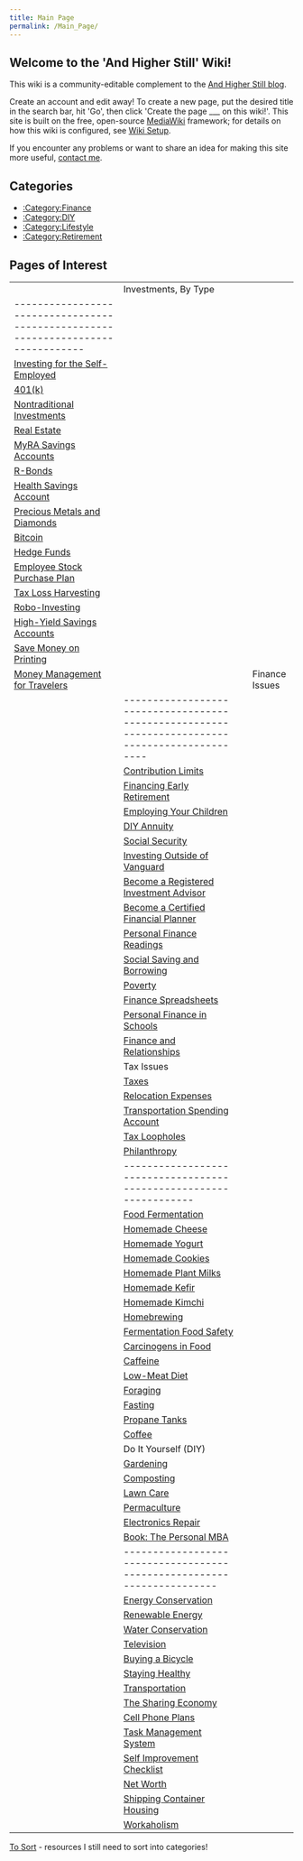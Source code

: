 ```yaml
---
title: Main Page
permalink: /Main_Page/
---
```


Welcome to the 'And Higher Still' Wiki!
---------------------------------------

This wiki is a community-editable complement to the [And Higher Still blog](http://www.andhigherstill.com).

Create an account and edit away! To create a new page, put the desired title in the search bar, hit 'Go', then click 'Create the page ___ on this wiki!'. This site is built on the free, open-source [MediaWiki](http://www.mediawiki.org) framework; for details on how this wiki is configured, see [Wiki Setup](http://wiki.brandoncurtis.com/w/Category:Wiki_Setup).

If you encounter any problems or want to share an idea for making this site more useful, [contact me](http://www.brandoncurtis.com/contact.html).

Categories
----------

-   [:Category:Finance](/:Category:Finance "wikilink")
-   [:Category:DIY](/:Category:DIY "wikilink")
-   [:Category:Lifestyle](/:Category:Lifestyle "wikilink")
-   [:Category:Retirement](/:Category:Retirement "wikilink")

Pages of Interest
-----------------

|                                                                                    |                                                                                                  |                                                                      |                                                                          |
|------------------------------------------------------------------------------------|--------------------------------------------------------------------------------------------------|----------------------------------------------------------------------|--------------------------------------------------------------------------|
| | Investments, By Type                                                           |
 |--------------------------------------------------------------------------------|
 | [Investing for the Self-Employed](/Investing_for_the_Self-Employed "wikilink") |
 | [401(k)](/401(k) "wikilink")                                                   |
 | [Nontraditional Investments](/Nontraditional_Investments "wikilink")           |
 | [Real Estate](/Real_Estate "wikilink")                                         |
 | [MyRA Savings Accounts](/MyRA_Savings_Accounts "wikilink")                     |
 | [R-Bonds](/R-Bonds "wikilink")                                                 |
 | [Health Savings Account](/Health_Savings_Account "wikilink")                   |
 | [Precious Metals and Diamonds](/Precious_Metals_and_Diamonds "wikilink")       |
 | [Bitcoin](/Bitcoin "wikilink")                                                 |
 | [Hedge Funds](/Hedge_Funds "wikilink")                                         |
 | [Employee Stock Purchase Plan](/Employee_Stock_Purchase_Plan "wikilink")       |
 | [Tax Loss Harvesting](/Tax_Loss_Harvesting "wikilink")                         |
 | [Robo-Investing](/Robo-Investing "wikilink")                                   |
 | [High-Yield Savings Accounts](/High-Yield_Savings_Accounts "wikilink")         |
 | [Save Money on Printing](/Save_Money_on_Printing "wikilink")                   |
 | [Money Management for Travelers](/Money_Management_for_Travelers "wikilink")   |  | | Finance Issues                                                                               |
                                                                                      |----------------------------------------------------------------------------------------------|
                                                                                      | [Contribution Limits](/Contribution_Limits "wikilink")                                       |
                                                                                      | [Financing Early Retirement](/Financing_Early_Retirement "wikilink")                         |
                                                                                      | [Employing Your Children](/Employing_Your_Children "wikilink")                               |
                                                                                      | [DIY Annuity](/DIY_Annuity "wikilink")                                                       |
                                                                                      | [Social Security](/Social_Security "wikilink")                                               |
                                                                                      | [Investing Outside of Vanguard](/Investing_Outside_of_Vanguard "wikilink")                   |
                                                                                      | [Become a Registered Investment Advisor](/Become_a_Registered_Investment_Advisor "wikilink") |
                                                                                      | [Become a Certified Financial Planner](/Become_a_Certified_Financial_Planner "wikilink")     |
                                                                                      | [Personal Finance Readings](/Personal_Finance_Readings "wikilink")                           |
                                                                                      | [Social Saving and Borrowing](/Social_Saving_and_Borrowing "wikilink")                       |
                                                                                      | [Poverty](/Poverty "wikilink")                                                               |
                                                                                      | [Finance Spreadsheets](/Finance_Spreadsheets "wikilink")                                     |
                                                                                      | [Personal Finance in Schools](/Personal_Finance_in_Schools "wikilink")                       |
                                                                                      | [Finance and Relationships](/Finance_and_Relationships "wikilink")                           |
                                                                                      | Tax Issues                                                                                   |
                                                                                      | [Taxes](/Taxes "wikilink")                                                                   |
                                                                                      | [Relocation Expenses](/Relocation_Expenses "wikilink")                                       |
                                                                                      | [Transportation Spending Account](/Transportation_Spending_Account "wikilink")               |
                                                                                      | [Tax Loopholes](/Tax_Loopholes "wikilink")                                                   |
                                                                                      | [Philanthropy](/Philanthropy "wikilink")                                                     |  | | Food                                                             |
                                                                                                                                                                                         |------------------------------------------------------------------|
                                                                                                                                                                                         | [Food Fermentation](/Food_Fermentation "wikilink")               |
                                                                                                                                                                                         | [Homemade Cheese](/Homemade_Cheese "wikilink")                   |
                                                                                                                                                                                         | [Homemade Yogurt](/Homemade_Yogurt "wikilink")                   |
                                                                                                                                                                                         | [Homemade Cookies](/Homemade_Cookies "wikilink")                 |
                                                                                                                                                                                         | [Homemade Plant Milks](/Homemade_Plant_Milks "wikilink")         |
                                                                                                                                                                                         | [Homemade Kefir](/Homemade_Kefir "wikilink")                     |
                                                                                                                                                                                         | [Homemade Kimchi](/Homemade_Kimchi "wikilink")                   |
                                                                                                                                                                                         | [Homebrewing](/Homebrewing "wikilink")                           |
                                                                                                                                                                                         | [Fermentation Food Safety](/Fermentation_Food_Safety "wikilink") |
                                                                                                                                                                                         | [Carcinogens in Food](/Carcinogens_in_Food "wikilink")           |
                                                                                                                                                                                         | [Caffeine](/Caffeine "wikilink")                                 |
                                                                                                                                                                                         | [Low-Meat Diet](/Low-Meat_Diet "wikilink")                       |
                                                                                                                                                                                         | [Foraging](/Foraging "wikilink")                                 |
                                                                                                                                                                                         | [Fasting](/Fasting "wikilink")                                   |
                                                                                                                                                                                         | [Propane Tanks](/Propane_Tanks "wikilink")                       |
                                                                                                                                                                                         | [Coffee](/Coffee "wikilink")                                     |
                                                                                                                                                                                         | Do It Yourself (DIY)                                             |
                                                                                                                                                                                         | [Gardening](/Gardening "wikilink")                               |
                                                                                                                                                                                         | [Composting](/Composting "wikilink")                             |
                                                                                                                                                                                         | [Lawn Care](/Lawn_Care "wikilink")                               |
                                                                                                                                                                                         | [Permaculture](/Permaculture "wikilink")                         |
                                                                                                                                                                                         | [Electronics Repair](/Electronics_Repair "wikilink")             |
                                                                                                                                                                                         | [Book: The Personal MBA](/Book:_The_Personal_MBA "wikilink")     |  | | Lifestyle Engineering                                                |
                                                                                                                                                                                                                                                                |----------------------------------------------------------------------|
                                                                                                                                                                                                                                                                | [Energy Conservation](/Energy_Conservation "wikilink")               |
                                                                                                                                                                                                                                                                | [Renewable Energy](/Renewable_Energy "wikilink")                     |
                                                                                                                                                                                                                                                                | [Water Conservation](/Water_Conservation "wikilink")                 |
                                                                                                                                                                                                                                                                | [Television](/Television "wikilink")                                 |
                                                                                                                                                                                                                                                                | [Buying a Bicycle](/Buying_a_Bicycle "wikilink")                     |
                                                                                                                                                                                                                                                                | [Staying Healthy](/Staying_Healthy "wikilink")                       |
                                                                                                                                                                                                                                                                | [Transportation](/Transportation "wikilink")                         |
                                                                                                                                                                                                                                                                | [The Sharing Economy](/The_Sharing_Economy "wikilink")               |
                                                                                                                                                                                                                                                                | [Cell Phone Plans](/Cell_Phone_Plans "wikilink")                     |
                                                                                                                                                                                                                                                                | [Task Management System](/Task_Management_System "wikilink")         |
                                                                                                                                                                                                                                                                | [Self Improvement Checklist](/Self_Improvement_Checklist "wikilink") |
                                                                                                                                                                                                                                                                | [Net Worth](/Net_Worth "wikilink")                                   |
                                                                                                                                                                                                                                                                | [Shipping Container Housing](/Shipping_Container_Housing "wikilink") |
                                                                                                                                                                                                                                                                | [Workaholism](/Workaholism "wikilink")                               |  |

[To Sort](/To_Sort "wikilink") - resources I still need to sort into categories!